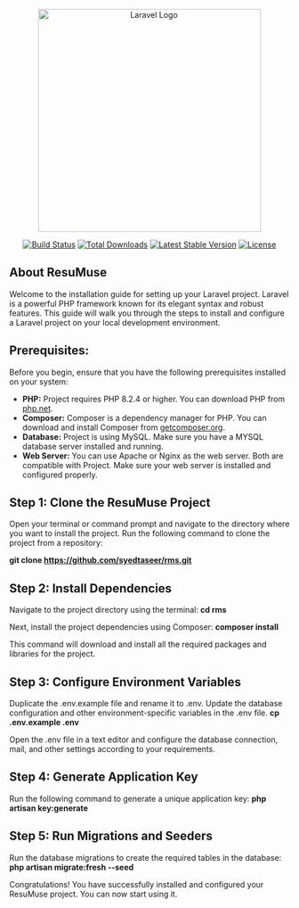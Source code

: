 <p align="center"><a href="https://laravel.com" target="_blank"><img src="https://raw.githubusercontent.com/laravel/art/master/logo-lockup/5%20SVG/2%20CMYK/1%20Full%20Color/laravel-logolockup-cmyk-red.svg" width="400" alt="Laravel Logo"></a></p>

<p align="center">
<a href="https://github.com/laravel/framework/actions"><img src="https://github.com/laravel/framework/workflows/tests/badge.svg" alt="Build Status"></a>
<a href="https://packagist.org/packages/laravel/framework"><img src="https://img.shields.io/packagist/dt/laravel/framework" alt="Total Downloads"></a>
<a href="https://packagist.org/packages/laravel/framework"><img src="https://img.shields.io/packagist/v/laravel/framework" alt="Latest Stable Version"></a>
<a href="https://packagist.org/packages/laravel/framework"><img src="https://img.shields.io/packagist/l/laravel/framework" alt="License"></a>
</p>

## About ResuMuse

Welcome to the installation guide for setting up your Laravel project. Laravel is a powerful PHP framework known for its elegant syntax and robust features. This guide will walk you through the steps to install and configure a Laravel project on your local development environment.



## Prerequisites:

Before you begin, ensure that you have the following prerequisites installed on your system:



- <b>PHP:</b> Project requires PHP 8.2.4 or higher. You can download PHP from [php.net](https://www.php.net/).
- <b>Composer:</b> Composer is a dependency manager for PHP. You can download and install Composer from [getcomposer.org](https://getcomposer.org/).
- <b>Database:</b> Project is using MySQL. Make sure you have a MYSQL database server installed and running.
- <b>Web Server:</b> You can use Apache or Nginx as the web server. Both are compatible with Project. Make sure your web server is installed and configured properly.


## Step 1: Clone the ResuMuse Project
Open your terminal or command prompt and navigate to the directory where you want to install the project. Run the following command to clone the project from a repository:

<b>git clone https://github.com/syedtaseer/rms.git</b>


## Step 2: Install Dependencies
Navigate to the project directory using the terminal:
<b>cd rms</b>

Next, install the project dependencies using Composer:
<b>composer install</b>

This command will download and install all the required packages and libraries for the project.


## Step 3: Configure Environment Variables
Duplicate the .env.example file and rename it to .env. Update the database configuration and other environment-specific variables in the .env file.
<b>cp .env.example .env</b>

Open the .env file in a text editor and configure the database connection, mail, and other settings according to your requirements.


## Step 4: Generate Application Key
Run the following command to generate a unique application key:
<b>php artisan key:generate</b>


## Step 5: Run Migrations and Seeders
Run the database migrations to create the required tables in the database:
<b>php artisan migrate:fresh --seed</b>



Congratulations! You have successfully installed and configured your ResuMuse project. You can now start using it.
